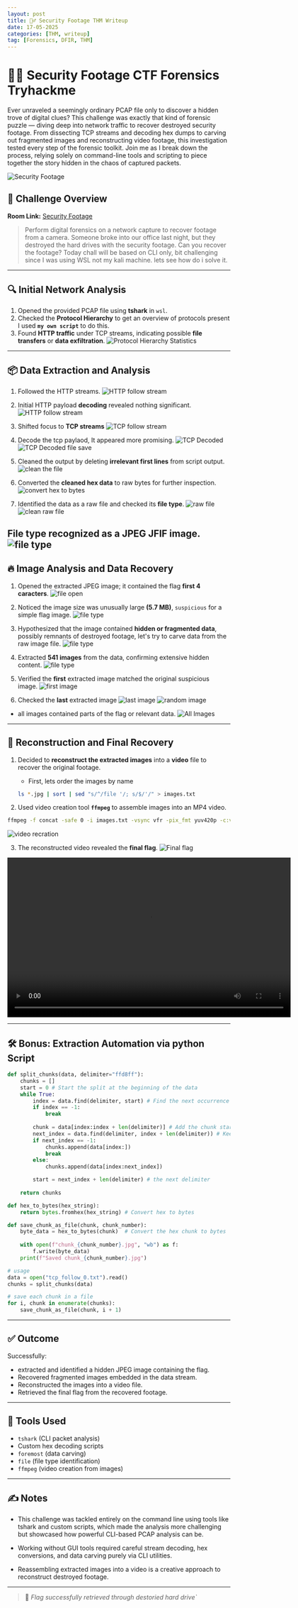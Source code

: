 ```yaml
---
layout: post
title: 🕵️‍♂️ Security Footage THM Writeup
date: 17-05-2025
categories: [THM, writeup]
tag: [Forensics, DFIR, THM]
---
```


# 🕵️‍♂️ Security Footage CTF Forensics Tryhackme

Ever unraveled a seemingly ordinary PCAP file only to discover a hidden trove of digital clues? This challenge was exactly that kind of forensic puzzle — diving deep into network traffic to recover destroyed security footage. From dissecting TCP streams and decoding hex dumps to carving out fragmented images and reconstructing video footage, this investigation tested every step of the forensic toolkit. Join me as I break down the process, relying solely on command-line tools and scripting to piece together the story hidden in the chaos of captured packets.

![Security Footage](https://raw.githubusercontent.com/gobloo/blog/refs/heads/main/_posts/Footage/images/chall0.png)


## 📘 Challenge Overview

**Room Link:** [Security Footage](https://tryhackme.com/room/securityfootage)

> Perform digital forensics on a network capture to recover footage from a camera.
> Someone broke into our office last night, but they destroyed the hard drives with the security footage. Can you recover the footage?
> Today chall will be based on CLI only, bit challenging since I was using WSL not my kali machine. lets see how do i solve it.


---

## 🔍 Initial Network Analysis

1. Opened the provided PCAP file using **tshark** in `wsl`.
2. Checked the **Protocol Hierarchy** to get an overview of protocols present I used **`my own script`** to do this.
3. Found **HTTP traffic** under TCP streams, indicating possible **file transfers** or **data exfiltration**.
![Protocol Hierarchy Statistics](https://raw.githubusercontent.com/gobloo/blog/refs/heads/main/_posts/Footage/images/01_protocol_hierarchy.png)


---

## 📦 Data Extraction and Analysis

1. Followed the HTTP streams.
![HTTP follow stream](https://raw.githubusercontent.com/gobloo/blog/refs/heads/main/_posts/Footage/images/02_follow_stream_http.png)

2. Initial HTTP payload **decoding** revealed nothing significant.
![HTTP follow stream](https://raw.githubusercontent.com/gobloo/blog/refs/heads/main/_posts/Footage/images/02_follow_stream_http_decoded.png)

3. Shifted focus to **TCP streams**
![TCP follow stream](https://raw.githubusercontent.com/gobloo/blog/refs/heads/main/_posts/Footage/images/03_follow_stream_tcp.png)

4. Decode the tcp paylaod, It appeared more promising.
![TCP Decoded](https://raw.githubusercontent.com/gobloo/blog/refs/heads/main/_posts/Footage/images/03_follow_stream_tcp_decoded.png)
![TCP Decoded file save](https://raw.githubusercontent.com/gobloo/blog/refs/heads/main/_posts/Footage/images/04_tcp_stream_save.png)

5. Cleaned the output by deleting **irrelevant first lines** from script output.
![clean the file](https://raw.githubusercontent.com/gobloo/blog/refs/heads/main/_posts/Footage/images/05_tcp_stream_without_firstlines_outputs.png)

6. Converted the **cleaned hex data** to raw bytes for further inspection.
![convert hex to bytes](https://raw.githubusercontent.com/gobloo/blog/refs/heads/main/_posts/Footage/images/06_convert_hex_to_bytes.png)


7. Identified the data as a raw file and checked its **file type**.
![raw file](https://raw.githubusercontent.com/gobloo/blog/refs/heads/main/_posts/Footage/images/07_check_file.png)
![clean raw file](https://raw.githubusercontent.com/gobloo/blog/refs/heads/main/_posts/Footage/images/08_delete_first_lines.png)

File type recognized as a **JPEG JFIF image**.
![file type](https://raw.githubusercontent.com/gobloo/blog/refs/heads/main/_posts/Footage/images/09_check_file_type.png)
---

## 🔥 Image Analysis and Data Recovery

1. Opened the extracted JPEG image; it contained the flag **first 4 caracters**.
![file open](https://raw.githubusercontent.com/gobloo/blog/refs/heads/main/_posts/Footage/images/10_fileOpened.png)

2. Noticed the image size was unusually large **(5.7 MB)**, `suspicious` for a simple flag image.
![file type](https://raw.githubusercontent.com/gobloo/blog/refs/heads/main/_posts/Footage/images/11_file_size.png)

3. Hypothesized that the image contained **hidden or fragmented data**, possibly remnants of destroyed footage, let's try to carve data from the raw image file.
![file type](https://raw.githubusercontent.com/gobloo/blog/refs/heads/main/_posts/Footage/images/12_extraction.png)

4. Extracted **541 images** from the data, confirming extensive hidden content.
![file type](https://raw.githubusercontent.com/gobloo/blog/refs/heads/main/_posts/Footage/images/13_extraction_images_1.png)

5. Verified the **first** extracted image matched the original suspicious image.
![first image](https://raw.githubusercontent.com/gobloo/blog/refs/heads/main/_posts/Footage/images/14_first_image.png)

6. Checked the **last** extracted image
![last image](https://raw.githubusercontent.com/gobloo/blog/refs/heads/main/_posts/Footage/images/15_last_image.png)
![random image](https://raw.githubusercontent.com/gobloo/blog/refs/heads/main/_posts/Footage/images/15_random_image.png)

- all images contained parts of the flag or relevant data.
![All Images](https://raw.githubusercontent.com/gobloo/blog/refs/heads/main/_posts/Footage/images/16_all_images.png)

---

## 🧠 Reconstruction and Final Recovery

1. Decided to **reconstruct the extracted images** into a **video** file to recover the original footage.
    - First, lets order the images by name
    ```bash
    ls *.jpg | sort | sed "s/^/file '/; s/$/'/" > images.txt
    ```


2. Used video creation tool **`ffmpeg`** to assemble images into an MP4 video.

```bash
ffmpeg -f concat -safe 0 -i images.txt -vsync vfr -pix_fmt yuv420p -c:v libx264 flag.mp4
```
![video recration](https://raw.githubusercontent.com/gobloo/blog/refs/heads/main/_posts/Footage/images/18_flag_video_creation.png)

3. The reconstructed video revealed the **final flag**.
![Final flag](https://raw.githubusercontent.com/gobloo/blog/refs/heads/main/_posts/Footage/images/19_flag_mp4.png)
<video width="640" height="360" controls>
  <source src="https://raw.githubusercontent.com/gobloo/blog/refs/heads/main/_posts/Footage/images/flag.mp4" type="video/mp4">
  Your browser does not support the video tag.
</video>


---

## 🛠️ Bonus: Extraction Automation via python Script

```py
def split_chunks(data, delimiter="ffd8ff"):
    chunks = []
    start = 0 # Start the split at the beginning of the data
    while True:
        index = data.find(delimiter, start) # Find the next occurrence of the delimiter
        if index == -1:
            break
        
        chunk = data[index:index + len(delimiter)] # Add the chunk starting from the delimiter
        next_index = data.find(delimiter, index + len(delimiter)) # Keep adding until the next delimiter
        if next_index == -1:
            chunks.append(data[index:])
            break
        else:
            chunks.append(data[index:next_index])

        start = next_index + len(delimiter) # the next delimiter
    
    return chunks

def hex_to_bytes(hex_string):
    return bytes.fromhex(hex_string) # Convert hex to bytes

def save_chunk_as_file(chunk, chunk_number):
    byte_data = hex_to_bytes(chunk)  # Convert the hex chunk to bytes
    
    with open(f"chunk_{chunk_number}.jpg", "wb") as f:
        f.write(byte_data)
    print(f"Saved chunk_{chunk_number}.jpg")

# usage
data = open("tcp_follow_0.txt").read()
chunks = split_chunks(data)

# save each chunk in a file
for i, chunk in enumerate(chunks):
    save_chunk_as_file(chunk, i + 1)

```

---

## ✅ Outcome

Successfully:

- extracted and identified a hidden JPEG image containing the flag.
- Recovered fragmented images embedded in the data stream.
- Reconstructed the images into a video file.
- Retrieved the final flag from the recovered footage.

---

## 🧰 Tools Used

- `tshark` (CLI packet analysis)
- Custom hex decoding scripts
- `foremost` (data carving)
- `file` (file type identification)
- `ffmpeg` (video creation from images)

---

## ✍️ Notes

- This challenge was tackled entirely on the command line using tools like tshark and custom scripts, which made the analysis more challenging but showcased how powerful CLI-based PCAP analysis can be.

- Working without GUI tools required careful stream decoding, hex conversions, and data carving purely via CLI utilities.

- Reassembling extracted images into a video is a creative approach to reconstruct destroyed footage.

---

> 🏁 *Flag successfully retrieved through destoried hard drive`*